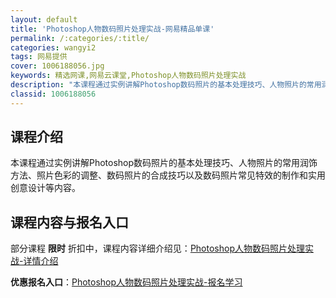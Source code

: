 ```yaml
---
layout: default
title: 'Photoshop人物数码照片处理实战-网易精品单课'
permalink: /:categories/:title/
categories: wangyi2
tags: 网易提供
cover: 1006188056.jpg
keywords: 精选网课,网易云课堂,Photoshop人物数码照片处理实战
description: "本课程通过实例讲解Photoshop数码照片的基本处理技巧、人物照片的常用润饰方法、照片色彩的调整、数码照片的合成技巧以及数码照片常见特效的制作和实用创意设计等内容。Photoshop人物数"
classid: 1006188056
---
```


## 课程介绍

本课程通过实例讲解Photoshop数码照片的基本处理技巧、人物照片的常用润饰方法、照片色彩的调整、数码照片的合成技巧以及数码照片常见特效的制作和实用创意设计等内容。

## 课程内容与报名入口

部分课程 **限时** 折扣中，课程内容详细介绍见：[Photoshop人物数码照片处理实战-详情介绍](https://study.163.com/course/introduction/1006188056.htm?share=1&shareId=1025206652&utm_campaign=share&utm_medium=iphoneShare&utm_source=&utm_u=1025206652)

**优惠报名入口**：[Photoshop人物数码照片处理实战-报名学习](https://study.163.com/course/introduction/1006188056.htm?share=1&shareId=1025206652&utm_campaign=share&utm_medium=iphoneShare&utm_source=&utm_u=1025206652)

